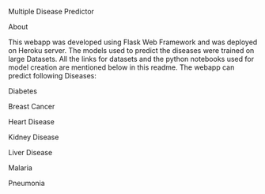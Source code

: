 Multiple Disease Predictor

About

This webapp was developed using Flask Web Framework and was deployed on Heroku server. The models used to predict the diseases were trained on large Datasets. All the links for datasets and the python notebooks used for model creation are mentioned below in this readme. The webapp can predict following Diseases:

Diabetes

Breast Cancer

Heart Disease

Kidney Disease

Liver Disease

Malaria

Pneumonia
